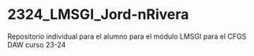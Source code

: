 # 2324_LMSGI_Jord-nRivera
Repositorio individual para el alumno para el módulo LMSGI para el  CFGS DAW curso 23-24
